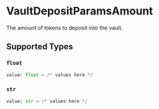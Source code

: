 # VaultDepositParamsAmount

The amount of tokens to deposit into the vault.


## Supported Types

### `float`

```python
value: float = /* values here */
```

### `str`

```python
value: str = /* values here */
```

